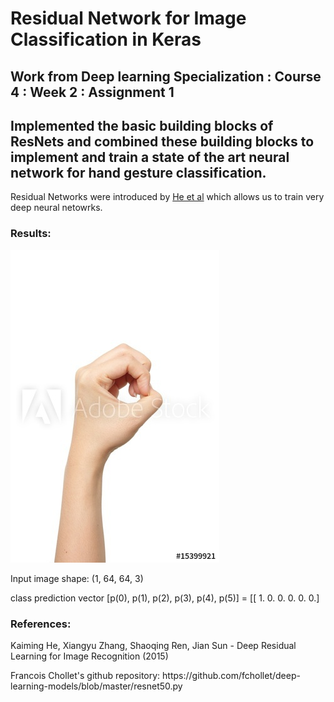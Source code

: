 # Residual Network for Image Classification in Keras

## Work from Deep learning Specialization : Course 4 : Week 2 : Assignment 1

## Implemented the basic building blocks of ResNets and combined these building blocks to implement and train a state of the art neural network for hand gesture classification.

Residual Networks were introduced by [He et al](https://arxiv.org/pdf/1512.03385.pdf) which allows us to train very deep neural netowrks.

### Results:

![](0.jpg)

<p> Input image shape: (1, 64, 64, 3) <br>
<p> class prediction vector [p(0), p(1), p(2), p(3), p(4), p(5)] = 
[[ 1.  0.  0.  0.  0.  0.] <br>



### References:

<p>    Kaiming He, Xiangyu Zhang, Shaoqing Ren, Jian Sun - Deep Residual Learning for Image Recognition (2015) <br>
<p>    Francois Chollet's github repository: https://github.com/fchollet/deep-learning-models/blob/master/resnet50.py <br>



